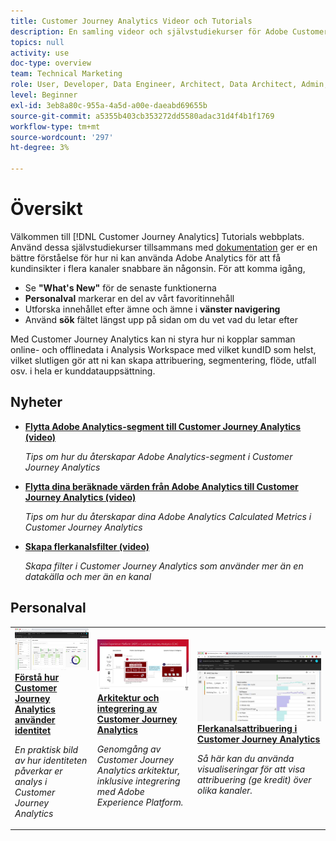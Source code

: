```yaml
---
title: Customer Journey Analytics Videor och Tutorials
description: En samling videor och självstudiekurser för Adobe Customer Journey Analytics.
topics: null
activity: use
doc-type: overview
team: Technical Marketing
role: User, Developer, Data Engineer, Architect, Data Architect, Admin, Leader
level: Beginner
exl-id: 3eb8a80c-955a-4a5d-a00e-daeabd69655b
source-git-commit: a5355b403cb353272dd5580adac31d4f4b1f1769
workflow-type: tm+mt
source-wordcount: '297'
ht-degree: 3%

---
```


# Översikt

Välkommen till [!DNL Customer Journey Analytics] Tutorials webbplats.  Använd dessa självstudiekurser tillsammans med [dokumentation](https://docs.adobe.com/content/help/en/analytics-platform/using/cja-landing.html) ger er en bättre förståelse för hur ni kan använda Adobe Analytics för att få kundinsikter i flera kanaler snabbare än någonsin.  För att komma igång,

* Se **&quot;What&#39;s New&quot;** för de senaste funktionerna
* **Personalval** markerar en del av vårt favoritinnehåll
* Utforska innehållet efter ämne och ämne i **vänster navigering**
* Använd **sök** fältet längst upp på sidan om du vet vad du letar efter

Med Customer Journey Analytics kan ni styra hur ni kopplar samman online- och offlinedata i Analysis Workspace med vilket kundID som helst, vilket slutligen gör att ni kan skapa attribuering, segmentering, flöde, utfall osv. i hela er kunddatauppsättning.

## Nyheter

* **[Flytta Adobe Analytics-segment till Customer Journey Analytics (video)](components/filters/moving-adobe-analytics-segments-to-customer-journey-analytics.md)**

   *Tips om hur du återskapar Adobe Analytics-segment i Customer Journey Analytics*

* **[Flytta dina beräknade värden från Adobe Analytics till Customer Journey Analytics (video)](components/calc-metrics/moving-your-calculated-metrics-from-adobe-analytics-to-customer-journey-analytics.md)**

   *Tips om hur du återskapar dina Adobe Analytics Calculated Metrics i Customer Journey Analytics*

* **[Skapa flerkanalsfilter (video)](components/filters/creating-cross-channel-filters-in-customer-journey-analytics.md)**

   *Skapa filter i Customer Journey Analytics som använder mer än en datakälla och mer än en kanal*

## Personalval

<table>
<tr>
  <td>
    <a href="visitor-id/understanding-how-customer-journey-analytics-uses-identity.md">
      <img alt="Förstå hur CJA använder identitet" src="assets/30750.jpg" />
    </a>
    <div>
      <a href="visitor-id/understanding-how-customer-journey-analytics-uses-identity.md">
    <strong>Förstå hur Customer Journey Analytics använder identitet</strong>
    </a>
    </div>
    <p>
    <em>En praktisk bild av hur identiteten påverkar er analys i Customer Journey Analytics</em>
    <p>
  </td>
   <td>
    <a href="architecture/architecture-and-integrations-of-cja.md">
      <img alt="Arkitektur och integrering av Customer Journey Analytics" src="assets/32483.jpg" />
    </a>
    <div>
      <a href="architecture/architecture-and-integrations-of-cja.md">
    <strong>Arkitektur och integrering av Customer Journey Analytics</strong>
    </a>
    </div>
    <p>
    <em>Genomgång av Customer Journey Analytics arkitektur, inklusive integrering med Adobe Experience Platform.</em>
    <p>
  </td>
  <td>
    <a href="visualizations/cross-channel-attribution-in-customer-journey-analytics.md">
      <img alt="Flerkanalsattribuering i Customer Journey Analytics" src="assets/31772.jpg" />
    </a>
    <div>
      <a href="visualizations/cross-channel-attribution-in-customer-journey-analytics.md">
    <strong>Flerkanalsattribuering i Customer Journey Analytics</strong>
    </a>
    </div>
    <p>
    <em>Så här kan du använda visualiseringar för att visa attribuering (ge kredit) över olika kanaler.</em>
    <p>
  </td>
</tr>
</table>
